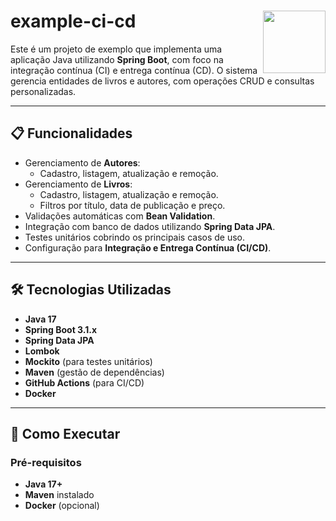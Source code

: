 # example-ci-cd  <a href="https://skillicons.dev"> <img width="100px" align="right" src="https://skillicons.dev/icons?i=java,spring,docker" /> </a>

Este é um projeto de exemplo que implementa uma aplicação Java utilizando **Spring Boot**, com foco na integração contínua (CI) e entrega contínua (CD). O sistema gerencia entidades de livros e autores, com operações CRUD e consultas personalizadas.

---

## 📋 Funcionalidades

- Gerenciamento de **Autores**:
  - Cadastro, listagem, atualização e remoção.
- Gerenciamento de **Livros**:
  - Cadastro, listagem, atualização e remoção.
  - Filtros por título, data de publicação e preço.
- Validações automáticas com **Bean Validation**.
- Integração com banco de dados utilizando **Spring Data JPA**.
- Testes unitários cobrindo os principais casos de uso.
- Configuração para **Integração e Entrega Contínua (CI/CD)**.

---

## 🛠️ Tecnologias Utilizadas

- **Java 17**
- **Spring Boot 3.1.x**
- **Spring Data JPA**
- **Lombok**
- **Mockito** (para testes unitários)
- **Maven** (gestão de dependências)
- **GitHub Actions** (para CI/CD)
- **Docker** 

---

## 🚀 Como Executar

### Pré-requisitos

- **Java 17+**
- **Maven** instalado
- **Docker** (opcional)
